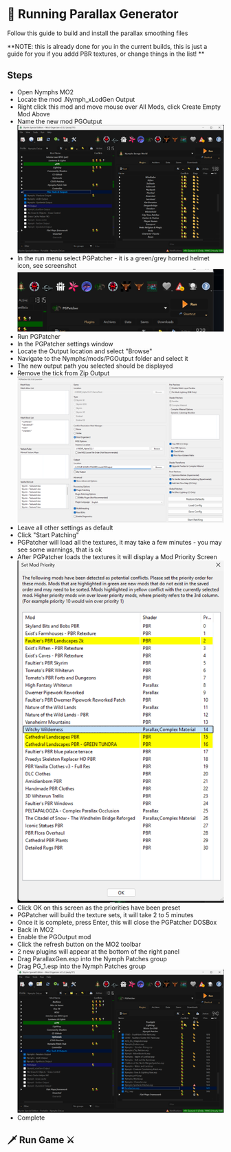 # 📝 Running Parallax Generator

Follow this guide to build and install the parallax smoothing files


**NOTE: this is already done for you in the current builds, this is just a guide for you if you addd PBR textures, or change things in the list!
**

## Steps

- Open Nymphs MO2
- Locate the mod .Nymph_xLodGen Output
- Right click this mod and move mouse over All Mods, click Create Empty Mod Above
- Name the new mod PGOutput ![PGOutput location](https://github.com/Babyjawz/nymphs-savage-world/blob/main/.github/assets/1.png)
- In the run menu select PGPatcher - it is a green/grey horned helmet icon, see screenshot ![PGPatcher Icon](https://github.com/Babyjawz/nymphs-savage-world/blob/main/.github/assets/2.png)
- Run PGPatcher
- In the PGPatcher settings window
- Locate the Output location and select "Browse"
- Navigate to the Nymphs/mods/PGOutput folder and select it
- The new output path you selected should be displayed
- Remove the tick from Zip Output ![PGPatcher Settings](https://github.com/Babyjawz/nymphs-savage-world/blob/main/.github/assets/3.png)
- Leave all other settings as default
- Click "Start Patching"
- PGPatcher will load all the textures, it may take a few minutes - you may see some warnings, that is ok
- After PGPatcher loads the textures it will display a Mod Priority Screen ![PGPatcher Priorities Window](https://github.com/Babyjawz/nymphs-savage-world/blob/main/.github/assets/4.png)
- Click OK on this screen as the priorities have been preset
- PGPatcher will build the texture sets, it will take 2 to 5 minutes
- Once it is complete, press Enter, this will close the PGPatcher DOSBox
- Back in MO2
- Enable the PGOutput mod
- Click the refresh button on the MO2 toolbar
- 2 new plugins will appear at the bottom of the right panel
- Drag ParallaxGen.esp into the Nymph Patches group
- Drag PG_1.esp into the Nymph Patches group ![Final Mod and Plugin Locations](https://github.com/Babyjawz/nymphs-savage-world/blob/main/.github/assets/5.png)
- Complete

## 🗡️ Run Game ⚔️
